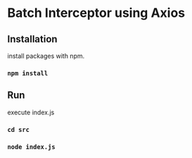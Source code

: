 # Batch Interceptor using Axios

## Installation

install packages with npm.

### `npm install`

## Run

execute index.js

### `cd src`

### `node index.js`
